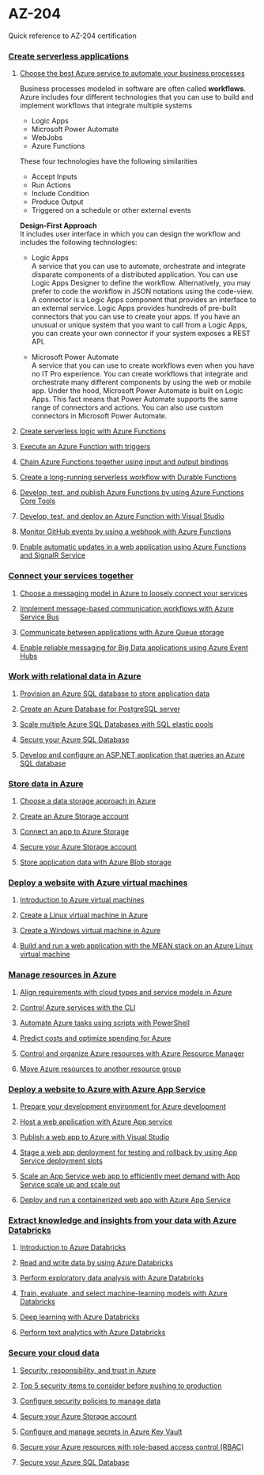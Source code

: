 # AZ-204
Quick reference to AZ-204 certification


### [Create serverless applications](https://docs.microsoft.com/en-us/learn/paths/create-serverless-applications/)

1. [Choose the best Azure service to automate your business processes](https://docs.microsoft.com/en-us/learn/modules/choose-azure-service-to-integrate-and-automate-business-processes/)
    
    Business processes modeled in software are often called **workflows**. Azure includes four different technologies that you can use to build and implement workflows that integrate multiple systems
    * Logic Apps
    * Microsoft Power Automate
    * WebJobs
    * Azure Functions
    
    These four technologies have the following similarities
    * Accept Inputs
    * Run Actions
    * Include Condition
    * Produce Output
    * Triggered on a schedule or other external events
    
    **Design-First Approach**<br/>
    It includes user interface in which you can design the workflow and includes the following technologies:
    * Logic Apps<br/>
        A service that you can use to automate, orchestrate and integrate disparate components of a distributed application. You can use Logic Apps Designer to define the workflow. Alternatively, you may prefer to code the workflow in JSON notations using the code-view.
        A connector is a Logic Apps component that provides an interface to an external service. Logic Apps provides hundreds of pre-built connectors that you can use to create your apps. If you have an unusual or unique system that you want to call from a Logic Apps, you can create your own connector if your system exposes a REST API.
        
    * Microsoft Power Automate<br/>
        A service that you can use to create workflows even when you have no IT Pro experience. You can create workflows that integrate and orchestrate many different components by using the web or mobile app.
        Under the hood, Microsoft Power Automate is built on Logic Apps. This fact means that Power Automate supports the same range of connectors and actions. You can also use custom connectors in Microsoft Power Automate.
    

1. [Create serverless logic with Azure Functions](https://docs.microsoft.com/en-us/learn/modules/create-serverless-logic-with-azure-functions/)

1. [Execute an Azure Function with triggers](https://docs.microsoft.com/en-us/learn/modules/execute-azure-function-with-triggers/)

1. [Chain Azure Functions together using input and output bindings](https://docs.microsoft.com/en-us/learn/modules/chain-azure-functions-data-using-bindings/)

1. [Create a long-running serverless workflow with Durable Functions](https://docs.microsoft.com/en-us/learn/modules/create-long-running-serverless-workflow-with-durable-functions/)

1. [Develop, test, and publish Azure Functions by using Azure Functions Core Tools](https://docs.microsoft.com/en-us/learn/modules/develop-test-deploy-azure-functions-with-core-tools/)

1. [Develop, test, and deploy an Azure Function with Visual Studio](https://docs.microsoft.com/en-us/learn/modules/develop-test-deploy-azure-functions-with-visual-studio/)

1. [Monitor GitHub events by using a webhook with Azure Functions](https://docs.microsoft.com/en-us/learn/modules/monitor-github-events-with-a-function-triggered-by-a-webhook/)

1. [Enable automatic updates in a web application using Azure Functions and SignalR Service](https://docs.microsoft.com/en-us/learn/modules/automatic-update-of-a-webapp-using-azure-functions-and-signalr/)


### [Connect your services together](https://docs.microsoft.com/en-us/learn/paths/connect-your-services-together/)

1. [Choose a messaging model in Azure to loosely connect your services](https://docs.microsoft.com/en-us/learn/modules/choose-a-messaging-model-in-azure-to-connect-your-services/)

1. [Implement message-based communication workflows with Azure Service Bus](https://docs.microsoft.com/en-us/learn/modules/implement-message-workflows-with-service-bus/)

1. [Communicate between applications with Azure Queue storage](https://docs.microsoft.com/en-us/learn/modules/communicate-between-apps-with-azure-queue-storage/)

1. [Enable reliable messaging for Big Data applications using Azure Event Hubs](https://docs.microsoft.com/en-us/learn/modules/enable-reliable-messaging-for-big-data-apps-using-event-hubs/)


### [Work with relational data in Azure](https://docs.microsoft.com/en-us/learn/paths/work-with-relational-data-in-azure/)

1. [Provision an Azure SQL database to store application data](https://docs.microsoft.com/en-us/learn/modules/provision-azure-sql-db/)

1. [Create an Azure Database for PostgreSQL server](https://docs.microsoft.com/en-us/learn/modules/create-azure-db-for-postgresql-server/)

1. [Scale multiple Azure SQL Databases with SQL elastic pools](https://docs.microsoft.com/en-us/learn/modules/scale-sql-databases-elastic-pools/)

1. [Secure your Azure SQL Database](https://docs.microsoft.com/en-us/learn/modules/secure-your-azure-sql-database/)

1. [Develop and configure an ASP.NET application that queries an Azure SQL database](https://docs.microsoft.com/en-us/learn/modules/develop-app-that-queries-azure-sql/)


### [Store data in Azure](https://docs.microsoft.com/en-us/learn/paths/store-data-in-azure/)

1. [Choose a data storage approach in Azure](https://docs.microsoft.com/en-us/learn/modules/choose-storage-approach-in-azure/)

1. [Create an Azure Storage account](https://docs.microsoft.com/en-us/learn/modules/create-azure-storage-account/)

1. [Connect an app to Azure Storage](https://docs.microsoft.com/en-us/learn/modules/connect-an-app-to-azure-storage/)

1. [Secure your Azure Storage account](https://docs.microsoft.com/en-us/learn/modules/secure-azure-storage-account/)

1. [Store application data with Azure Blob storage](https://docs.microsoft.com/en-us/learn/modules/store-app-data-with-azure-blob-storage/)


### [Deploy a website with Azure virtual machines](https://docs.microsoft.com/en-us/learn/paths/deploy-a-website-with-azure-virtual-machines/)

1. [Introduction to Azure virtual machines](https://docs.microsoft.com/en-us/learn/modules/intro-to-azure-virtual-machines/)

1. [Create a Linux virtual machine in Azure](https://docs.microsoft.com/en-us/learn/modules/create-linux-virtual-machine-in-azure/)

1. [Create a Windows virtual machine in Azure](https://docs.microsoft.com/en-us/learn/modules/create-windows-virtual-machine-in-azure/)

1. [Build and run a web application with the MEAN stack on an Azure Linux virtual machine](https://docs.microsoft.com/en-us/learn/modules/build-a-web-app-with-mean-on-a-linux-vm/)


### [Manage resources in Azure](https://docs.microsoft.com/en-us/learn/paths/manage-resources-in-azure/)

1. [Align requirements with cloud types and service models in Azure](https://docs.microsoft.com/en-us/learn/modules/align-requirements-in-azure/)

1. [Control Azure services with the CLI](https://docs.microsoft.com/en-us/learn/modules/control-azure-services-with-cli/)

1. [Automate Azure tasks using scripts with PowerShell](https://docs.microsoft.com/en-us/learn/modules/automate-azure-tasks-with-powershell/)

1. [Predict costs and optimize spending for Azure](https://docs.microsoft.com/en-us/learn/modules/predict-costs-and-optimize-spending/)

1. [Control and organize Azure resources with Azure Resource Manager](https://docs.microsoft.com/en-us/learn/modules/control-and-organize-with-azure-resource-manager/)

1. [Move Azure resources to another resource group](https://docs.microsoft.com/en-us/learn/modules/move-azure-resources-another-resource-group/)


### [Deploy a website to Azure with Azure App Service](https://docs.microsoft.com/en-us/learn/paths/deploy-a-website-with-azure-app-service/)

1. [Prepare your development environment for Azure development](https://docs.microsoft.com/en-us/learn/modules/prepare-your-dev-environment-for-azure-development/)

1. [Host a web application with Azure App service](https://docs.microsoft.com/en-us/learn/modules/host-a-web-app-with-azure-app-service/)

1. [Publish a web app to Azure with Visual Studio](https://docs.microsoft.com/en-us/learn/modules/publish-azure-web-app-with-visual-studio/)

1. [Stage a web app deployment for testing and rollback by using App Service deployment slots](https://docs.microsoft.com/en-us/learn/modules/stage-deploy-app-service-deployment-slots/)

1. [Scale an App Service web app to efficiently meet demand with App Service scale up and scale out](https://docs.microsoft.com/en-us/learn/modules/app-service-scale-up-scale-out/)

1. [Deploy and run a containerized web app with Azure App Service](https://docs.microsoft.com/en-us/learn/modules/deploy-run-container-app-service/)


### [Extract knowledge and insights from your data with Azure Databricks](https://docs.microsoft.com/en-us/learn/paths/data-science/)

1. [Introduction to Azure Databricks](https://docs.microsoft.com/en-us/learn/modules/intro-to-azure-databricks/)

1. [Read and write data by using Azure Databricks](https://docs.microsoft.com/en-us/learn/modules/read-and-write-data-using-azure-databricks/)

1. [Perform exploratory data analysis with Azure Databricks](https://docs.microsoft.com/en-us/learn/modules/perform-exploratory-data-analysis-with-azure-databricks/)

1. [Train, evaluate, and select machine-learning models with Azure Databricks](https://docs.microsoft.com/en-us/learn/modules/perform-model-training-evaluation-and-selection-with-azure-databricks/)

1. [Deep learning with Azure Databricks](https://docs.microsoft.com/en-us/learn/modules/deep-learning-in-azure-databricks/)

1. [Perform text analytics with Azure Databricks](https://docs.microsoft.com/en-us/learn/modules/perform-text-analytics-with-azure-databricks/)


### [Secure your cloud data](https://docs.microsoft.com/en-us/learn/paths/secure-your-cloud-data/)

1. [Security, responsibility, and trust in Azure](https://docs.microsoft.com/en-us/learn/modules/intro-to-security-in-azure/)

1. [Top 5 security items to consider before pushing to production](https://docs.microsoft.com/en-us/learn/modules/top-5-security-items-to-consider/)

1. [Configure security policies to manage data](https://docs.microsoft.com/en-us/learn/modules/configure-security-policies-to-manage-data/)

1. [Secure your Azure Storage account](https://docs.microsoft.com/en-us/learn/modules/secure-azure-storage-account/)

1. [Configure and manage secrets in Azure Key Vault](https://docs.microsoft.com/en-us/learn/modules/configure-and-manage-azure-key-vault/)

1. [Secure your Azure resources with role-based access control (RBAC)](https://docs.microsoft.com/en-us/learn/modules/secure-azure-resources-with-rbac/)

1. [Secure your Azure SQL Database](https://docs.microsoft.com/en-us/learn/modules/secure-your-azure-sql-database/)

